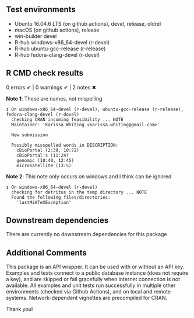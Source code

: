 ## Test environments
- Ubuntu 16.04.6 LTS (on github actions), devel, release, oldrel
- macOS (on github actions), release
- win-builder devel
- R-hub windows-x86_64-devel (r-devel)
- R-hub ubuntu-gcc-release (r-release)
- R-hub fedora-clang-devel (r-devel)

## R CMD check results

0 errors ✔ | 0 warnings ✔ | 2 notes ✖

**Note 1**: These are names, not mispelling
```
❯ On windows-x86_64-devel (r-devel), ubuntu-gcc-release (r-release), fedora-clang-devel (r-devel)
  checking CRAN incoming feasibility ... NOTE
  Maintainer: 'Karissa Whiting <karissa.whiting@gmail.com>'
  
  New submission
  
  Possibly misspelled words in DESCRIPTION:
    cBioPortal (2:39, 10:72)
    cBioPortal's (11:24)
    genomic (10:40, 12:45)
    microsatellite (13:5)
```

**Note 2**: This note only occurs on windows and I think can be ignored

```
❯ On windows-x86_64-devel (r-devel)
  checking for detritus in the temp directory ... NOTE
  Found the following files/directories:
    'lastMiKTeXException'
```
  
  
## Downstream dependencies
There are currently no downstream dependencies for this package

## Additional Comments
This package is an API wrapper. It can be used with or without an API key. Examples and tests connect to a public database instance (does not require a key), and are skipped or fail gracefully when internet connection is not available. All examples and unit tests run successfully in multiple other environments (checked via Github Actions), and on local and remote systems. Network-dependent vignettes are precompiled for CRAN.

Thank you!

